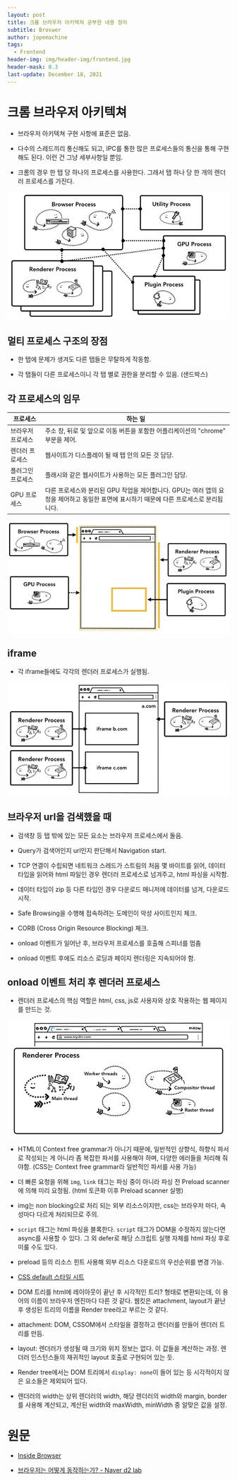```yaml
---
layout: post
title: 크롬 브라우저 아키텍쳐 공부한 내용 정리
subtitle: Broswer
author: jopemachine
tags:
  - Frontend
header-img: img/header-img/frontend.jpg
header-mask: 0.3
last-update: December 18, 2021
---
```


# 크롬 브라우저 아키텍쳐

- 브라우저 아키텍쳐 구현 사항에 표준은 없음.

- 다수의 스레드끼리 통신해도 되고, IPC를 통한 많은 프로세스들의 통신을 통해 구현해도 된다. 이런 건 그냥 세부사항일 뿐임.

- 크롬의 경우 한 탭 당 하나의 프로세스를 사용한다. 그래서 탭 하나 당 한 개의 렌더러 프로세스를 가진다.

![](/img/posts/Front/2021-12-18-chrome-arch/browser-arch2.png)

## 멀티 프로세스 구조의 장점

- 한 탭에 문제가 생겨도 다른 탭들은 무탈하게 작동함.

- 각 탭들이 다른 프로세스이니 각 탭 별로 권한을 분리할 수 있음. (샌드박스)

## 각 프로세스의 임무

| 프로세스 | 하는 일 |  
| --------------------------------------------------------- | -------------------------------------------------------------------------------- |  
| 브라우저 프로세스 | 주소 창, 뒤로 및 앞으로 이동 버튼을 포함한 어플리케이션의 "chrome" 부분을 제어.
| 렌더러 프로세스 | 웹사이트가 디스플레이 될 때 탭 안의 모든 것 담당.                                                    |
| 플러그인 프로세스 | 플래시와 같은 웹사이트가 사용하는 모든 플러그인 담당. |
| GPU 프로세스 | 다른 프로세스와 분리된 GPU 작업을 제어합니다. GPU는 여러 앱의 요청을 제어하고 동일한 표면에 표시하기 때문에 다른 프로세스로 분리됩니다. |

![](/img/posts/Front/2021-12-18-chrome-arch/browserui.png)

## iframe

- 각 iframe들에도 각각의 렌더러 프로세스가 실행됨.

![](/img/posts/Front/2021-12-18-chrome-arch/isolation.png)

## 브라우저 url을 검색했을 때

- 검색창 등 탭 밖에 있는 모든 요소는 브라우저 프로세스에서 돌음.

- Query가 검색어인지 url인지 판단해서 Navigation start.

- TCP 연결이 수립되면 네트워크 스레드가 스트림의 처음 몇 바이트를 읽어, 데이터 타입을 읽어와 html 파일인 경우 렌더러 프로세스로 넘겨주고, html 파싱을 시작함.

- 데이터 타입이 zip 등 다른 타입인 경우 다운로드 매니저에 데이터를 넘겨, 다운로드 시작.

- Safe Browsing을 수행해 접속하려는 도메인이 악성 사이트인지 체크.

- CORB (Cross Origin Resource Blocking) 체크.

- onload 이벤트가 일어난 후, 브라우저 프로세스를 호출해 스피너를 멈춤

- onload 이벤트 후에도 리소스 로딩과 페이지 렌더링은 지속되어야 함.

## onload 이벤트 처리 후 렌더러 프로세스

- 렌더러 프로세스의 핵심 역할은 html, css, js로 사용자와 상호 작용하는 웹 페이지를 만드는  것.

![](/img/posts/Front/2021-12-18-chrome-arch/renderer.png)

- HTML이 Context free grammar가 아니기 때문에, 일반적인 상향식, 하향식 파서로 작성되는 게 아니라 좀 복잡한 파서를 사용해야 하며, 다양한 에러들을 처리해 줘야함. (CSS는 Context free grammar라 일반적인 파서를 사용 가능)

- 더 빠른 요청을 위해 `img`, `link` 태그는 파싱 중이 아니라 파싱 전 Preload scanner에 의해 미리 요청됨. (html 토큰화 이후 Preload scanner 실행)

- img는 non blocking으로 처리 되는 외부 리소스이지만, css는 브라우저 마다, 속성마다 다르게 처리되므로 주의.

- `script` 태그는 html 파싱을 블록한다. `script` 태그가 DOM을 수정하지 않는다면 async를 사용할 수 있다. 그 외 defer로 해당 스크립트 실행 자체를 html 파싱 후로 미룰 수도 있다.

- preload 등의 리소스 힌트 사용해 외부 리소스 다운로드의 우선순위를 변경 가능.

- [CSS default 스타일 시트](https://source.chromium.org/chromium/chromium/src/+/main:third_party/blink/renderer/core/html/resources/html.css)

- DOM 트리를 html에 레이아웃이 끝난 후 시각적인 트리? 형태로 변환되는데, 이 용어의 이름이 브라우저 엔진마다 다른 것 같다. 웹킷은 attachment, layout가 끝난 후 생성된 트리의 이름을 Render tree라고 부르는 것 같다.

- attachment: DOM, CSSOM에서 스타일을 결정하고 렌더러를 만들어 렌더러 트리를 만듬.

- layout: 렌더러가 생성될 때 크기와 위치 정보는 없다. 이 값들을 계산하는 과정. 렌더러 인스턴스들의 재귀적인 layout 호출로 구현되어 있는 듯.

- Render tree에서는 DOM 트리에서 `display: none`이 들어 있는 등 시각적이지 않은 요소들은 제외되어 있다.

- 렌더러의 width는 상위 렌더러의 width, 해당 렌더러의 width와 margin, border를 사용해 계산되고, 계산된 width와 maxWidth, minWidth 중 알맞은 값을 설정.

# 원문

- [Inside Browser](https://developers.google.com/web/updates/2018/09/inside-browser-part1)

- [브라우저는 어떻게 동작하는가? - Naver d2 lab](https://d2.naver.com/helloworld/59361)